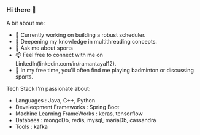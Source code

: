 ### Hi there 👋

<!--
**ramantayal12/ramantayal12** is a ✨ _special_ ✨ repository because its `README.md` (this file) appears on your GitHub profile.
-->
A bit about me:

- 🔭 Currently working on building a robust scheduler.
- 🌱 Deepening my knowledge in multithreading concepts.
- 💬 Ask me about sports
- 📫 Feel free to connect with me on LinkedIn(linkedin.com/in/ramantayal12).
- 🏸 In my free time, you'll often find me playing badminton or discussing sports.

Tech Stack I'm passionate about: 

- Languages : Java, C++, Python
- Develeopment Frameworks : Spring Boot
- Machine Learning FrameWorks : keras, tensorflow
- Databses : mongoDb, redis, mysql, mariaDb, cassandra
- Tools : kafka
